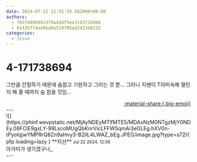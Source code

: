 ```yaml
---
date: 2024-07-22 12:55:59.502000+09:00
authors:
  - f05f489b042d70a4ddf5ee310372dd08
  - 01435f74a49ba8a519705ad242348232
categories:
  - Jisun
---
```


# 4-171738694

<div class="post-container" markdown="1">
<div class="content-container md-sidebar__scrollwrap" markdown="1">

그만큼 간절하기 때문에 숨참고 기원하고 그러는 것 뿐... 그러니 지쎈이 T라미숙해 챌린지 해 줄 때까지 숨 참을 것임...

</div>
</div>

<div style="text-align: right;" markdown="1">
<a href="https://weverse.io/fromis9/fanpost/4-171738694" style="text-align: right;">:material-share:{.big-emoji}</a>
</div>
---

<div class="comments-container md-sidebar__scrollwrap" markdown="1">
<div class="comment" markdown="1">
<div class='id-container' markdown="1">
![](https://phinf.wevpstatic.net/MjAyNDEyMTlfMTE5/MDAxNzM0NTgzMjY0NDEy.08FClE9gxLY-99LscoMUgQbKnrVicLFFWSqmAi3eGLEg.hXV0n-tPyoIqjwYMPRrQ8Zn9aHvy3-B2llL4LWAZ_bEg.JPEG/image.jpg?type=s72){ pfp loading=lazy }
**<span class="artist">지선</span>** <small>Jul 22 2024, 12:56</small><br>
</div>
<div class='comment-body' markdown="1">
아가미가 생기겠구나,,
</div>
</div>
</div>
---
